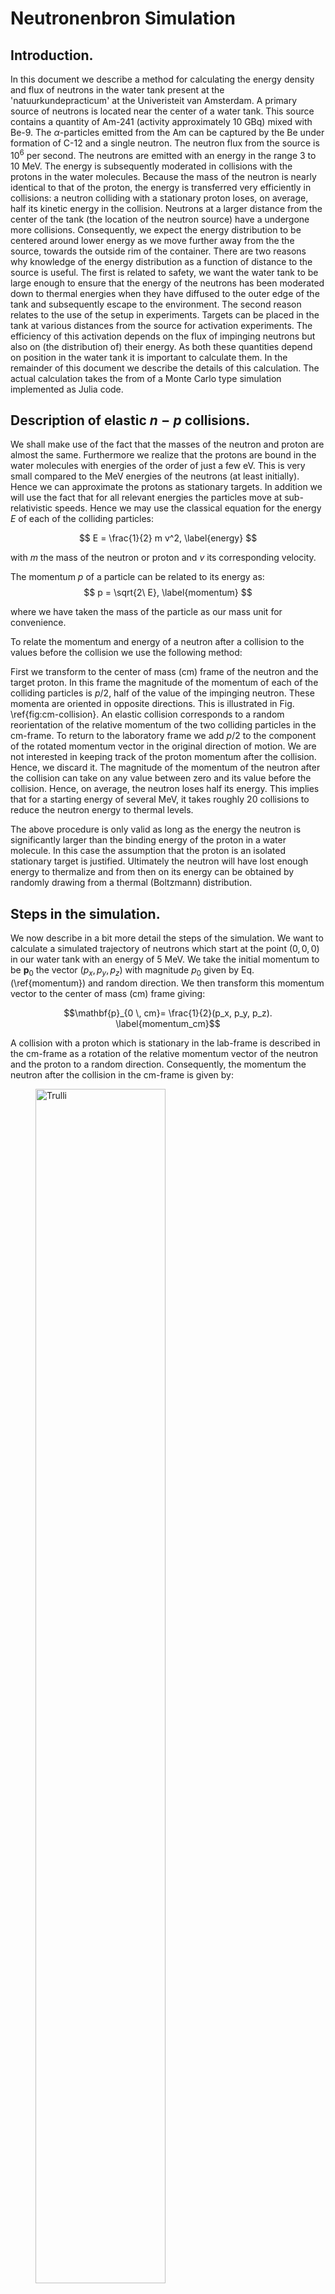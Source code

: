 # Neutronenbron Simulation
 
## Introduction.
In this document we describe a method for calculating the energy density and flux of neutrons in the water tank present at the 'natuurkundepracticum' at the Univeristeit van Amsterdam. A primary source of neutrons is located near the center of a water tank. This source contains a quantity of Am-241 (activity approximately 10 GBq) mixed with Be-9. The $\alpha$-particles emitted from the Am can be captured by the Be under formation of C-12 and a single neutron. The neutron flux from the source is $10^6$ per second. The neutrons are emitted with an energy in the range 3 to 10 MeV. The energy is subsequently moderated in collisions with the protons in the water molecules. Because the mass of the neutron is nearly identical to that of the proton, the energy is transferred very efficiently in collisions: a neutron colliding with a stationary proton loses, on average, half its kinetic energy in the collision. Neutrons at a larger distance from the center of the tank (the location of the neutron source) have a undergone more collisions. Consequently, we expect the energy distribution to be centered around lower energy as we move further away from the the source, towards the outside rim of the container. There are two reasons why knowledge of the energy distribution as a function of distance to the source is useful. The first is related to safety, we want the water tank to be large enough to ensure that the energy of the neutrons has been moderated down to thermal energies when they have diffused to the outer edge of the tank and subsequently escape to the environment. The second reason relates to the use of the setup in experiments. Targets can be placed in the tank at various distances from the source for activation experiments. The efficiency of this activation depends on the flux of impinging neutrons but also on (the distribution of) their energy. As both these quantities depend on position in the water tank it is important to calculate them. In the remainder of this document we describe the details of this calculation. The actual calculation takes the from of a Monte Carlo type simulation implemented as Julia code.

## Description of elastic $n-p$ collisions.

We shall make use of the fact that the masses of the neutron and proton are almost the same. Furthermore we realize that the protons are bound in the water molecules with energies of the order of just a few eV. This is very small compared to the MeV energies of the neutrons (at least initially). Hence we can approximate the protons as stationary targets. In addition we will use the fact that for all relevant energies the particles move at sub-relativistic speeds. Hence we may use the classical equation for the energy $E$ of each of the colliding particles:

$$ E  = \frac{1}{2} m v^2, \label{energy} $$

with $m$ the mass of the neutron or proton and $v$ its corresponding velocity. 

The momentum $p$ of a particle can be related to its energy as:
$$ p  = \sqrt{2\ E}, \label{momentum} $$

where we have taken the mass of the particle as our mass unit for convenience.

To relate the momentum and energy of a neutron after a collision to the values before the collision we use the following method:

First we transform to the center of mass (cm) frame of the neutron and the target proton. In this frame the magnitude of the momentum of each of the colliding particles is $p/2$, half of the value of the impinging neutron. These momenta are oriented in opposite directions. This is illustrated in Fig. \ref{fig:cm-collision}. An elastic collision corresponds to a random reorientation of the relative momentum of the two colliding particles in the cm-frame. To return to the laboratory frame we add $p/2$ to the component of the rotated momentum vector in the original direction of motion.  We are not interested in keeping track of the proton momentum after the collision. Hence, we discard it. The magnitude of the momentum of the neutron after the collision can take on any value between zero and its value before the collision. Hence, on average, the neutron loses half its energy. This implies that for a starting energy of several MeV, it takes roughly 20 collisions to reduce the neutron energy to thermal levels.

The above procedure is only valid as long as the energy the neutron is significantly larger than the binding energy of the proton in a water molecule. In this case the assumption that the proton is an isolated stationary target is justified. Ultimately the neutron will have lost enough energy to thermalize and from then on its energy can be obtained by randomly drawing from a thermal (Boltzmann) distribution. 

## Steps in the simulation.

We now describe in a bit more detail the steps of the simulation. We want to calculate a simulated trajectory of neutrons which start at the point $(0,0,0)$ in our water tank with an energy of 5 MeV. We take the initial momentum to be ${\mathbf{p}}_0$ the vector $(p_x, p_y, p_z)$ with magnitude $p_0$ given by Eq. (\ref{momentum}) and random direction. We then transform this momentum vector to the center of mass (cm) frame giving:

$$\mathbf{p}_{0 \, cm}= \frac{1}{2}(p_x, p_y, p_z). \label{momentum_cm}$$

A collision with a proton which is stationary in the lab-frame is described in the cm-frame as a rotation of the relative momentum vector of the neutron and the proton to a random direction. Consequently, the momentum the neutron after the collision in the cm-frame is given by:


<figure>
<img src= "https://raw.githubusercontent.com/JBusink/Neutronenbron_Simulatie/main/Figures/Figures_markdown/Fig_cross_sections-1-1.png" alt="Trulli" style="width:70%">
<figcaption align = "center"><b>Fig.1 - Schematic representation of an elastic collision of a neutron an a staionary proton. The top left panel represent a neutron moving to the right with a momentum of magnitude $p$ represented by the arrow. The panel in the top right is the same situation but viewed in the cm-frame. The bottom left panel represents the situation directly after the collision, again in the cm-frame. The magnitude of the momenta of the neutron and the proton in the cm-frame are unchanged in the collision; only the direction is changed. Finally we transform back to the lab-frame by adding $p/2$ to the horizontal components of the momentum of the neutron (blue) and the proton (red). We ignore the proton momentum. The new momentum of the neutron is used as initial momentum for the next collision.</b></figcaption>
</figure>


\begin{figure}[t!]
\center{\includegraphics[width=12cm]{neutroncollision.png}} 
\caption{Schematic representation of an elastic collision of a neutron an a staionary proton. The top left panel represent a neutron moving to the right with a momentum of magnitude $p$ represented by the arrow. The panel in the top right is the same situation but viewed in the cm-frame. The bottom left panel represents the situation directly after the collision, again in the cm-frame. The magnitude of the momenta of the neutron and the proton in the cm-frame are unchanged in the collision; only the direction is changed. Finally we transform back to the lab-frame by adding $p/2$ to the horizontal components of the momentum of the neutron (blue) and the proton (red). We ignore the proton momentum. The new momentum of the neutron is used as initial momentum for the next collision.} \label{fig:cm-collision}
\end{figure}


$$ \mathbf{p}_{1 \, cm}= \frac{p_0}{2}(\sin \theta \cos \phi, \sin \theta \sin \phi, \cos \theta), \label{momentum_cm_after_collision} $$

where the polar coordinates are drawn randomly from $\theta \, \epsilon \,\{0,\pi\}$ and  $\phi \,  \epsilon \, \{0,2 \pi\}$, respectively. 
Finally the new neutron momentum vector is taken back to the lab frame by adding ${\mathbf{p}}_0/2$ and renaming the resultant vector as ${\mathbf{p}}_1$. The proces can now be repeated in identical fashion starting with momentum ${\mathbf{p}}_1$ which results in a final momentum ${\mathbf{p}}_2$ and so on.

In addition to obtaining a series of momentum vectors we also want to keep track of the position where our simulated neutron ends up after each collision. We start out at the position of the neutron source which we take as the center ${\mathbf{r}}_0 = (0, 0, 0) $ of our coordinate system. The position ${\mathbf{r}}_1$ where the first collision takes place is calculated as follows:

$${\mathbf{r}}_1 = {\mathbf{r}}_0 +\hat{ {\mathbf{p}}}_0 \, d, \label{dist_0_1} $$

where $\hat{ {\mathbf{p}}}_0 = \frac{{\mathbf{p}}_0}{p_0}$ is a unit vector in the direction of the momentum  ${\mathbf{p}}_0$, and 
$d$ is the distance traveled to the position of the next collision which is drawn from the following probability distruibution:

$$ P(d) = \frac{1}{\lambda_{\mathrm{mf}} } \exp( - \frac{d}{\lambda_{\mathrm{mf}} }). \label{d/lmf} $$

Here $\lambda_{\mathrm{mf}}$ is the mean free path which is related to the elastic collision cross section $\sigma$ and the number $n$ of target nuclei (i.e. protons) per unit volume through:

$$ \lambda_{\mathrm{mf}} = \frac{1}{n\, \sigma}. \label{lambda-mf} $$

Again, as with the momentum calculation, the position after next collision can be calculated in an analogous way by replacing the indices $0$ and $1$ in Eq. (\ref{dist_0_1}) by $1$ and $2$, respectively.

The cross section $\sigma$ depends on the energy (and hence the momentum) of the neutron. We use the empirical approximate form:

$$ \sigma (E) = \sigma_0 \left(\frac{E_0^2}{E_0^2 + E^2} +\frac{E_T^2}{ E^2} \right)^{\frac{1}{4}}, \label{eq:sigma(E)}$$

where $E_0=4.5 \cdot 10^4$ eV is an upper threshold energy above which the cross section decreases, $E_T=0.04$ eV is a lower threshold at which the energy distribution is approximately thermal. Below $E_T$ the cross section increases with decreasing energy. For $E_T < E < E_0$ the cross section is approximately constant at a value of $\sigma_0 = 30$ barn. In fig. \ref{fig:crosssection} a plot of the cross section versus energy is shown.

In simulating the trajectory of a neutron we keep track of its phase space coordinates (position and momentum) for a maximum of 500 collisions. The simulation is terminated earlier if the neutron  reaches a position which has a distance to the origin of 30 cm.  We take this to be the outer edge of the water tank. At this point we assume that the neutron escapes from the tank.The assumption of a spherical tank does not correspond to its actual shape but is simplifies  the simulation and we do no expect this simplification to greatly alter the outcome of the simulation. A second way in which we can lose the neutron is when it undergoes an inelastic collision according to the following reaction:
$$ ^1_0n + \, ^1_1H \rightarrow \, ^2_1H + \gamma. \label{eq:inelast}$$

The cross section $\sigma_i$ for this neutron capture process is approximately given by:

$$ \sigma_i (E) = \sigma_1\sqrt{\frac{E_1}{E}} ,\label{eq:sigma-i} $$

where $E_1=1$eV is a reference energy and $\sigma_1=4.3\cdot 10^{-2}$ barn is the cross section at that reference energy.
This inelastic process describes the dominant neutron removal process in water. The inelastic cross section is well below the elastic cross section for all energies but it is practically negligible at energies above about $10^4$ eV (six orders of magnitude smaller than the elastic cross section). At thermal energies and below the ratio of $\sigma_i$ and $\sigma$ is $1/83$, still small but not entirely negligible.

Ultimately we are interested in three quantities, all determined as a function of distance to the origin (we assume spherical symmetry throughout): the density, the energy density, and the flux per unit area. In particular the latter quantity is relevant for neutron activation experiments. The cross sections governing the inelastic processes depend on the neutron flux impinging on the target, as well as the energy of the neutrons.

In practical terms the density $\rho(r)$ at radius $r$ is determined as follows. First we divide the spherical volume which defines the interior of the water tank into $N$ (for example 30) discrete shells spanning from radius $r$ to  $r+\Delta r$. For each shell we have a counter to which we add 1 each time the neutron under scrutiny undergoes a collision inside this shell. Note that this can happen multiple times for each neutron as it is subject to a quasi-random walk which can return to the same shell more than once. This process is repeated cumulatively for many (for example one million) neutrons to build up sufficient statistics. The obtained number of observed collisions within each shell after $N$ particles, divided by $4 \pi r^2$, is proportional to the density. This `density' is clearly not normalized properly because it is proportional to $N$ and depends on $\Delta r$ for example, but for many applications this is not necessary. 

The second quantity we calculate is the flux $\phi$ through a surface. The numerical procedure for for this is the following: we use the same spherical shells as defined above in the calculation of the density $\rho(r)$. Every time a neutron passes through radius $r$ between to successive collisions a counter associated with radius r is raised by one. We define two such counters: one counts the number of particles which cross the shell from the inside to the outside (this is $\phi_i$) the other ($\phi_o$) counts the number of particles which cross the shell in the opposite direction, from outside to inside. We can define the net flux through the shell in two ways: $\phi_+ =\phi_i + \phi_o$ is the total number of particles which hit the shell, from either side. This quantity is relevant for activation experiment as we don't care from which side the neutron impinges on our target. The second quantity which we can define is $\phi_- =\phi_i - \phi_0$. This is the {\em net} flux through the shell. This quantity would be exactly equal to $N$ in the absence of absorption processes: each particle which is launched at the origin of the tank eventually passes once through every shell, unless is it removed by an absorption process. As it stands there is absorption through the inelastic process and, hence, $\phi_-$ is less the $N$.

The quantity $\phi_+$ can be canverted into a flux density (flux per unit area) by dividing through $4 \pi r^2$. If we combine the known energy of the neutron each time it is located in the shell at $r$ with the obtained value for $\phi_+$ we obtain the flux as a function of energy. This is the quantity which we need to estimate activation efficiencies. 

<figure>
<img src= "https://raw.githubusercontent.com/JBusink/Neutronenbron_Simulatie/main/Figures/Figures_markdown/Fig_cross_sections-1-1.png" alt="Trulli" style="width:70%">
<figcaption align = "center"><b>Fig.2 - Left panel: cross section for elastic neutron-proton scattering in barn (blue), plotted versus neutron energy assuming the protons to be stationary targets (see Eq. (\ref{eq:sigma(E)})). The yellow curve is the inelastic cross 
section for the reaction of Eq. (\ref{eq:inelast}) given by Eq. (\ref{eq:sigma-i}). The right panel shows the corresponding mean free paths in mm.</b></figcaption>
</figure>